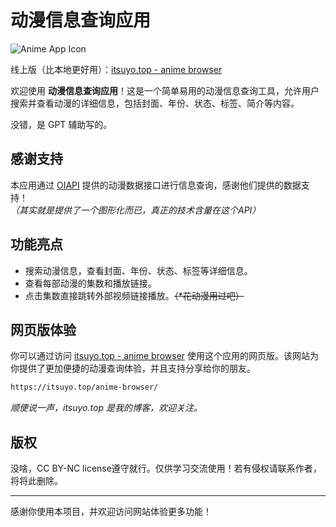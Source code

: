 # 动漫信息查询应用

![Anime App Icon](icon.ico)

线上版（比本地更好用）：[itsuyo.top - anime browser](https://itsuyo.top/anime-browser/)

欢迎使用 **动漫信息查询应用**！这是一个简单易用的动漫信息查询工具，允许用户搜索并查看动漫的详细信息，包括封面、年份、状态、标签、简介等内容。  

没错，是 GPT 辅助写的。

## 感谢支持

本应用通过 [OIAPI](https://oiapi.net) 提供的动漫数据接口进行信息查询，感谢他们提供的数据支持！  
_（其实就是提供了一个图形化而已，真正的技术含量在这个API）_

## 功能亮点

- 搜索动漫信息，查看封面、年份、状态、标签等详细信息。
- 查看每部动漫的集数和播放链接。
- 点击集数直接跳转外部视频链接播放。~~（*花动漫用过吧）~~

## 网页版体验

你可以通过访问 [itsuyo.top - anime browser](https://itsuyo.top/anime-browser/) 使用这个应用的网页版。该网站为你提供了更加便捷的动漫查询体验，并且支持分享给你的朋友。
```html
https://itsuyo.top/anime-browser/
```
_顺便说一声，itsuyo.top 是我的博客，欢迎关注。_

## 版权

没啥，CC BY-NC license遵守就行。仅供学习交流使用！若有侵权请联系作者，将将此删除。

---

感谢你使用本项目，并欢迎访问网站体验更多功能！
